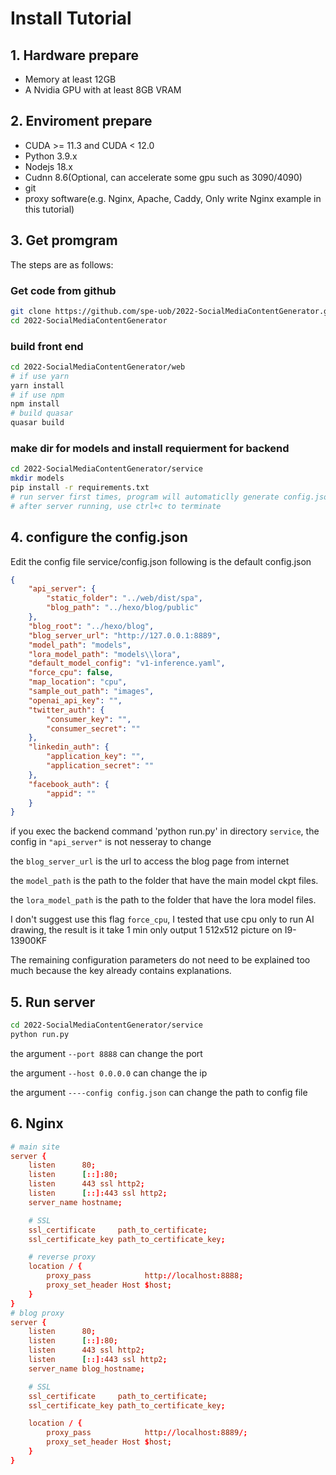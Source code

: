# Install Tutorial

## 1. Hardware prepare
- Memory at least 12GB
- A Nvidia GPU with at least 8GB VRAM

## 2. Enviroment prepare
- CUDA >= 11.3 and CUDA < 12.0
- Python 3.9.x
- Nodejs 18.x
- Cudnn 8.6(Optional, can accelerate some gpu such as 3090/4090)
- git
- proxy software(e.g. Nginx, Apache, Caddy, Only write Nginx example in this tutorial)

## 3. Get promgram
The steps are as follows:
### Get code from github
```bash
git clone https://github.com/spe-uob/2022-SocialMediaContentGenerator.git
cd 2022-SocialMediaContentGenerator
```
### build front end
```bash
cd 2022-SocialMediaContentGenerator/web
# if use yarn
yarn install
# if use npm
npm install
# build quasar 
quasar build
```
### make dir for models and install requierment for backend
```bash
cd 2022-SocialMediaContentGenerator/service
mkdir models
pip install -r requirements.txt
# run server first times, program will automaticlly generate config.json
# after server running, use ctrl+c to terminate
```
## 4. configure the config.json
Edit the config file service/config.json
following is the default config.json
```json
{
    "api_server": {
        "static_folder": "../web/dist/spa",
        "blog_path": "../hexo/blog/public"
    },
    "blog_root": "../hexo/blog",
    "blog_server_url": "http://127.0.0.1:8889",
    "model_path": "models",
    "lora_model_path": "models\\lora",
    "default_model_config": "v1-inference.yaml",
    "force_cpu": false,
    "map_location": "cpu",
    "sample_out_path": "images",
    "openai_api_key": "",
    "twitter_auth": {
        "consumer_key": "",
        "consumer_secret": ""
    },
    "linkedin_auth": {
        "application_key": "",
        "application_secret": ""
    },
    "facebook_auth": {
        "appid": ""
    }
}
```

if you exec the backend command 'python run.py' in directory `service`, the config in `"api_server"` is not nesseray to change

the `blog_server_url` is the url to access the blog page from internet

the `model_path` is the path to the folder that have the main model ckpt files.

the `lora_model_path` is the path to the folder that have the lora model files.

I don't suggest use this flag `force_cpu`, I tested that use cpu only to run AI drawing, the result is it take 1 min only output 1 512x512 picture on I9-13900KF

The remaining configuration parameters do not need to be explained too much because the key already contains explanations.

## 5. Run server
```bash
cd 2022-SocialMediaContentGenerator/service
python run.py
```
the argument `--port 8888` can change the port 

the argument `--host 0.0.0.0` can change the ip

the argument `----config config.json` can change the path to config file

## 6. Nginx

```conf
# main site
server {
    listen      80;
    listen      [::]:80;
    listen      443 ssl http2;
    listen      [::]:443 ssl http2;
    server_name hostname;

    # SSL
    ssl_certificate     path_to_certificate;
    ssl_certificate_key path_to_certificate_key;

    # reverse proxy
    location / {
        proxy_pass            http://localhost:8888;
        proxy_set_header Host $host;
    }
}
# blog proxy
server {
    listen      80;
    listen      [::]:80;
    listen      443 ssl http2;
    listen      [::]:443 ssl http2;
    server_name blog_hostname; 

    # SSL
    ssl_certificate     path_to_certificate;
    ssl_certificate_key path_to_certificate_key;

    location / {
        proxy_pass            http://localhost:8889/;
        proxy_set_header Host $host;
    }
}
```
